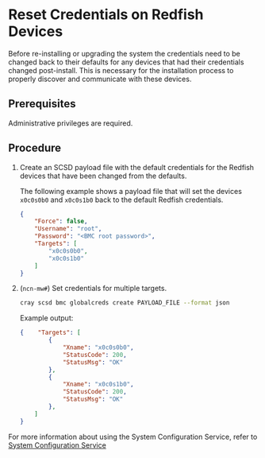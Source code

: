 # Reset Credentials on Redfish Devices

Before re-installing or upgrading the system the credentials need to be changed back to their defaults for any devices
that had their credentials changed post-install. This is necessary for the installation process to properly discover
and communicate with these devices.

## Prerequisites

Administrative privileges are required.

## Procedure

1. Create an SCSD payload file with the default credentials for the Redfish devices that have been changed from the defaults.

    The following example shows a payload file that will set the devices `x0c0s0b0` and `x0c0s1b0` back to the default Redfish credentials.

    ```json
    {
        "Force": false,
        "Username": "root",
        "Password": "<BMC root password>",
        "Targets": [
            "x0c0s0b0",
            "x0c0s1b0"
        ]
    }
    ```

1. (`ncn-mw#`) Set credentials for multiple targets.

    ```bash
    cray scsd bmc globalcreds create PAYLOAD_FILE --format json
    ```

    Example output:

    ```json
    {    "Targets": [
            {
                "Xname": "x0c0s0b0",
                "StatusCode": 200,
                "StatusMsg": "OK"
            },
            {
                "Xname": "x0c0s1b0",
                "StatusCode": 200,
                "StatusMsg": "OK"
            },
        ]
    }
    ```

For more information about using the System Configuration Service, refer to [System Configuration Service](../system_configuration_service/System_Configuration_Service.md)
